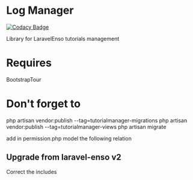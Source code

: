 # Log Manager
[![Codacy Badge](https://api.codacy.com/project/badge/Grade/282735fb74e647c4b630056271b66d77)](https://www.codacy.com/app/laravel-enso/TutorialManager?utm_source=github.com&amp;utm_medium=referral&amp;utm_content=laravel-enso/TutorialManager&amp;utm_campaign=Badge_Grade)

Library for LaravelEnso tutorials management

# Requires

BootstrapTour

# Don't forget to

php artisan vendor:publish --tag=tutorialmanager-migrations
php artisan vendor:publish --tag=tutorialmanager-views
php artisan migrate

add in permission.php model the following relation

## Upgrade from laravel-enso v2

Correct the includes
